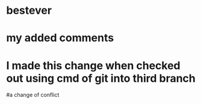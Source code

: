 # bestever
# my added comments
# I made this change when checked out using cmd of git into third branch
#a change of conflict
